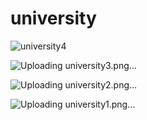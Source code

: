 # university



![university4](https://github.com/fibonutchy/NewRepo/assets/130802142/cae44f49-fd91-4244-961f-c0822b6bc489)


![Uploading university3.png…]()


![Uploading university2.png…]()


![Uploading university1.png…]()
